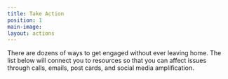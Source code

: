 ```yaml
---
title: Take Action
position: 1
main-image: 
layout: actions
---
```


There are dozens of ways to get engaged without ever leaving home. The list below will connect you to resources so that you can affect issues through calls, emails, post cards, and social media amplification.